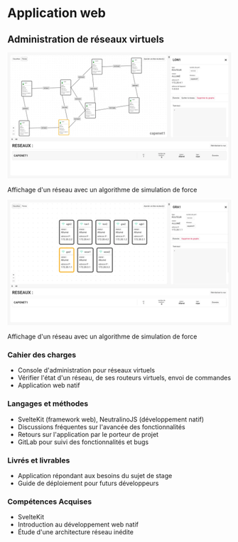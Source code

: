 # Application web

## Administration de réseaux virtuels <span class="bg-slate-700 rounded-full inline"><span class="icon-[material-symbols--2k-plus-outline] inline"></span></span>

<article class="retex-wrapper">

<article class="screenshots">

<section class="screenshot">

![Affichage d'un réseau avec un algorithme de simulation de force](cape_admin.webp)

Affichage d'un réseau avec un algorithme de simulation de force

</section>

<section class="screenshot">

![Affichage de tous les modules](cape_admin2.webp)

Affichage d'un réseau avec un algorithme de simulation de force

</section>


</article>

<article class="content">

<section class="text">

### Cahier des charges

- Console d'administration pour réseaux virtuels
- Vérifier l'état d'un réseau, de ses routeurs virtuels, envoi de commandes
- Application web natif

</section>

<section class="text">

### Langages et méthodes

- SvelteKit (framework web), NeutralinoJS (développement natif)
- Discussions fréquentes sur l'avancée des fonctionnalités
- Retours sur l'application par le porteur de projet
- GitLab pour suivi des fonctionnalités et bugs

</section>

<section class="text">

### Livrés et livrables

- Application répondant aux besoins du sujet de stage
- Guide de déploiement pour futurs développeurs

</section>

<section class="text">

### Compétences Acquises

- SvelteKit
- Introduction au développement web natif
- Étude d'une architecture réseau inédite

</section>

</article>

</article>
